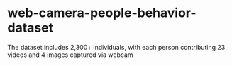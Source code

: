 # web-camera-people-behavior-dataset
The dataset includes 2,300+ individuals, with each person contributing 23 videos and 4 images captured via webcam
